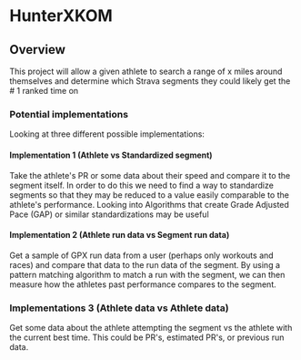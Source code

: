 # HunterXKOM
## Overview 
This project will allow a given athlete to search a range of x miles around themselves and determine
which Strava segments they could likely get the # 1 ranked time on
### Potential implementations
Looking at three different possible implementations:
#### Implementation 1 (Athlete vs Standardized segment)
Take the athlete's PR or some data about their speed and compare it to the segment itself. In order to do this we need to find a way to standardize segments so that they may be reduced to a value easily comparable to the athlete's performance. Looking into Algorithms that create Grade Adjusted Pace (GAP) or similar standardizations may be useful
#### Implementation 2 (Athlete run data vs Segment run data)
Get a sample of GPX run data from a user (perhaps only workouts and races) and compare that data to the run data of the segment. By using a pattern matching algorithm to match a run with the segment, we can then measure how the athletes past performance compares to the segment.
### Implementations 3 (Athlete data vs Athlete data)
Get some data about the athlete attempting the segment vs the athlete with the current best time. This could be PR's, estimated PR's, or previous run data.